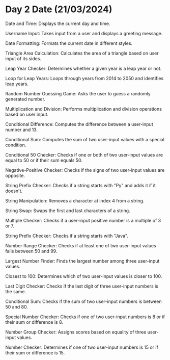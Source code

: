 # Day 2 Date (21/03/2024)

Date and Time: Displays the current day and time.

Username Input: Takes input from a user and displays a greeting message.

Date Formatting: Formats the current date in different styles.

Triangle Area Calculation: Calculates the area of a triangle based on user input of its sides.

Leap Year Checker: Determines whether a given year is a leap year or not.

Loop for Leap Years: Loops through years from 2014 to 2050 and identifies leap years.

Random Number Guessing Game: Asks the user to guess a randomly generated number.

Multiplication and Division: Performs multiplication and division operations based on user input.

Conditional Difference: Computes the difference between a user-input number and 13.

Conditional Sum: Computes the sum of two user-input values with a special condition.

Conditional 50 Checker: Checks if one or both of two user-input values are equal to 50 or if their sum equals 50.

Negative-Positive Checker: Checks if the signs of two user-input values are opposite.

String Prefix Checker: Checks if a string starts with "Py" and adds it if it doesn't.

String Manipulation: Removes a character at index 4 from a string.

String Swap: Swaps the first and last characters of a string.

Multiple Checker: Checks if a user-input positive number is a multiple of 3 or 7.

String Prefix Checker: Checks if a string starts with "Java".

Number Range Checker: Checks if at least one of two user-input values falls between 50 and 99.

Largest Number Finder: Finds the largest number among three user-input values.

Closest to 100: Determines which of two user-input values is closer to 100.

Last Digit Checker: Checks if the last digit of three user-input numbers is the same.

Conditional Sum: Checks if the sum of two user-input numbers is between 50 and 80.

Special Number Checker: Checks if one of two user-input numbers is 8 or if their sum or difference is 8.

Number Group Checker: Assigns scores based on equality of three user-input values.

Number Checker: Determines if one of two user-input numbers is 15 or if their sum or difference is 15.